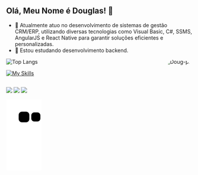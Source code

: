 ## Olá, Meu Nome é Douglas! 👋

- 🔭 Atualmente atuo no desenvolvimento de sistemas de gestão  CRM/ERP, utilizando diversas tecnologias como Visual Basic, C#, SSMS, AngularJS e React Native para garantir soluções eficientes e personalizadas.
- 🌱 Estou estudando desenvolvimento backend.

<img align="right" alt="Doug-pic" height="200" style="border-radius:50px;" src="https://cdn.discordapp.com/attachments/1085361560425336835/1085389774598189136/teste.png">

![Top Langs](https://github-readme-stats.vercel.app/api/top-langs/?username=dmresende&layout=compact&theme=tokyonight)

[![My Skills](https://skillicons.dev/icons?i=js,html,css,ts,cs,dotnet,mysql)](https://skillicons.dev)


  ##
 
<div> 
  <a href = "mailto:douglasmresende@gmail.com"><img src="https://img.shields.io/badge/Gmail-D14836?style=for-the-badge&logo=gmail&logoColor=white" target="_blank"></a>
  <a href="https://www.linkedin.com/in/douglasmresende/" target="_blank"><img src="https://img.shields.io/badge/-LinkedIn-%230077B5?style=for-the-badge&logo=linkedin&logoColor=white" target="_blank"></a> 
  <a href = "https://wa.me/55031991562513"><img src="https://img.shields.io/badge/WhatsApp-25D366?style=for-the-badge&logo=whatsapp&logoColor=white" target="_blank"></a>
</div>
  
![Snake animation](https://github.com/dmresende/dmresende/blob/output/github-contribution-grid-snake.svg)
